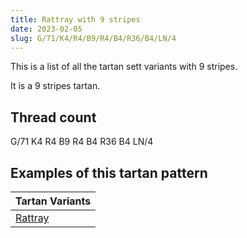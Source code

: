 ```yaml
---
title: Rattray with 9 stripes
date: 2023-02-05
slug: G/71/K4/R4/B9/R4/B4/R36/B4/LN/4
---
```

This is a list of all the tartan sett variants with 9 stripes.

It is a 9 stripes tartan.


## Thread count
G/71 K4 R4 B9 R4 B4 R36 B4 LN/4

## Examples of this tartan pattern

| Tartan Variants |
|---------------|
| [Rattray](/variants/g/71/k4/r4/b9/r4/b4/r36/b4/ln/4-b304080-g008000-k000000-lne0e0e0-rc00000)||
